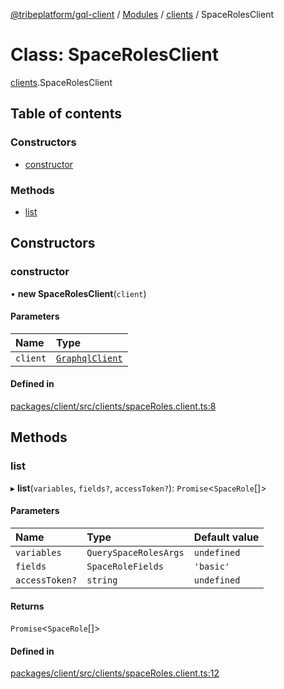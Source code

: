 [@tribeplatform/gql-client](../README.md) / [Modules](../modules.md) / [clients](../modules/clients.md) / SpaceRolesClient

# Class: SpaceRolesClient

[clients](../modules/clients.md).SpaceRolesClient

## Table of contents

### Constructors

- [constructor](clients.SpaceRolesClient.md#constructor)

### Methods

- [list](clients.SpaceRolesClient.md#list)

## Constructors

### constructor

• **new SpaceRolesClient**(`client`)

#### Parameters

| Name | Type |
| :------ | :------ |
| `client` | [`GraphqlClient`](clients.GraphqlClient.md) |

#### Defined in

[packages/client/src/clients/spaceRoles.client.ts:8](https://gitlab.com/tribeplatform/tribe-neo/-/blob/master/packages/client/src/clients/spaceRoles.client.ts#L8)

## Methods

### list

▸ **list**(`variables`, `fields?`, `accessToken?`): `Promise`<`SpaceRole`[]\>

#### Parameters

| Name | Type | Default value |
| :------ | :------ | :------ |
| `variables` | `QuerySpaceRolesArgs` | `undefined` |
| `fields` | `SpaceRoleFields` | `'basic'` |
| `accessToken?` | `string` | `undefined` |

#### Returns

`Promise`<`SpaceRole`[]\>

#### Defined in

[packages/client/src/clients/spaceRoles.client.ts:12](https://gitlab.com/tribeplatform/tribe-neo/-/blob/master/packages/client/src/clients/spaceRoles.client.ts#L12)
